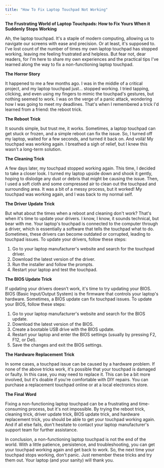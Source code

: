 ```yaml
---
title: "How To Fix Laptop Touchpad Not Working"
---
```


**The Frustrating World of Laptop Touchpads: How to Fix Yours When it Suddenly Stops Working**

Ah, the laptop touchpad. It's a staple of modern computing, allowing us to navigate our screens with ease and precision. Or at least, it's supposed to. I've lost count of the number of times my own laptop touchpad has stopped working, leaving me feeling frustrated and helpless. But fear not, dear readers, for I'm here to share my own experiences and the practical tips I've learned along the way to fix a non-functioning laptop touchpad.

**The Horror Story**

It happened to me a few months ago. I was in the middle of a critical project, and my laptop touchpad just... stopped working. I tried tapping, clicking, and even using my fingers to mimic the touchpad's gestures, but nothing seemed to work. I was on the verge of a panic attack, wondering how I was going to meet my deadlines. That's when I remembered a trick I'd learned from a friend: the reboot trick.

**The Reboot Trick**

It sounds simple, but trust me, it works. Sometimes, a laptop touchpad can get stuck or frozen, and a simple reboot can fix the issue. So, I turned off my laptop, waited for a few seconds, and turned it back on. And voilà! My touchpad was working again. I breathed a sigh of relief, but I knew this wasn't a long-term solution.

**The Cleaning Trick**

A few days later, my touchpad stopped working again. This time, I decided to take a closer look. I turned my laptop upside down and shook it gently, hoping to dislodge any dust or debris that might be causing the issue. Then, I used a soft cloth and some compressed air to clean out the touchpad and surrounding area. It was a bit of a messy process, but it worked! My touchpad was working again, and I was back to my normal self.

**The Driver Update Trick**

But what about the times when a reboot and cleaning don't work? That's when it's time to update your drivers. I know, I know, it sounds technical, but bear with me. Your laptop's touchpad is connected to the computer through a driver, which is essentially a software that tells the touchpad what to do. Sometimes, these drivers can become outdated or corrupted, leading to touchpad issues. To update your drivers, follow these steps:

1. Go to your laptop manufacturer's website and search for the touchpad driver.
2. Download the latest version of the driver.
3. Run the installer and follow the prompts.
4. Restart your laptop and test the touchpad.

**The BIOS Update Trick**

If updating your drivers doesn't work, it's time to try updating your BIOS. BIOS (Basic Input/Output System) is the firmware that controls your laptop's hardware. Sometimes, a BIOS update can fix touchpad issues. To update your BIOS, follow these steps:

1. Go to your laptop manufacturer's website and search for the BIOS update.
2. Download the latest version of the BIOS.
3. Create a bootable USB drive with the BIOS update.
4. Restart your laptop and enter the BIOS settings (usually by pressing F2, F12, or Del).
5. Save the changes and exit the BIOS settings.

**The Hardware Replacement Trick**

In some cases, a touchpad issue can be caused by a hardware problem. If none of the above tricks work, it's possible that your touchpad is damaged or faulty. In this case, you may need to replace it. This can be a bit more involved, but it's doable if you're comfortable with DIY repairs. You can purchase a replacement touchpad online or at a local electronics store.

**The Final Word**

Fixing a non-functioning laptop touchpad can be a frustrating and time-consuming process, but it's not impossible. By trying the reboot trick, cleaning trick, driver update trick, BIOS update trick, and hardware replacement trick, you should be able to get your touchpad working again. And if all else fails, don't hesitate to contact your laptop manufacturer's support team for further assistance.

In conclusion, a non-functioning laptop touchpad is not the end of the world. With a little patience, persistence, and troubleshooting, you can get your touchpad working again and get back to work. So, the next time your touchpad stops working, don't panic. Just remember these tricks and try them out. Your laptop (and your sanity) will thank you.
